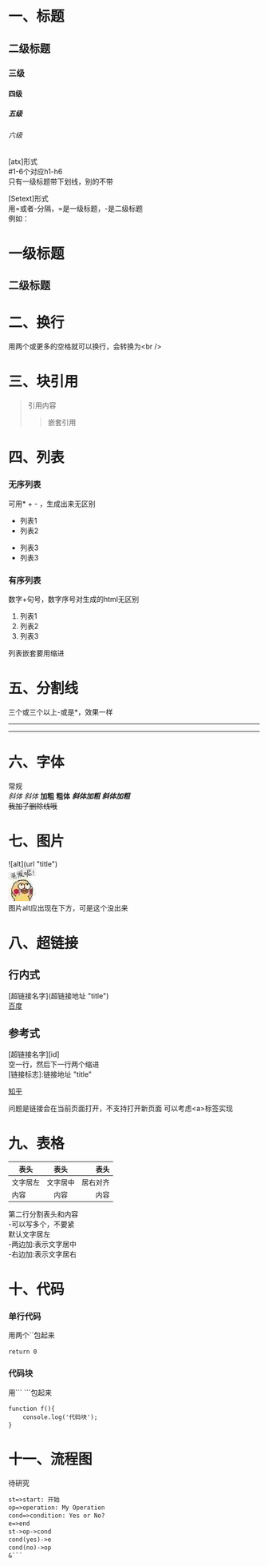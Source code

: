 # 一、标题
## 二级标题
### 三级
#### 四级
##### 五级
###### 六级

[atx]形式  
\#1-6个对应h1-h6  
只有一级标题带下划线，别的不带

[Setext]形式  
用=或者-分隔，=是一级标题，-是二级标题  
例如：  

一级标题
===
二级标题
---


# 二、换行
用两个或更多的空格就可以换行，会转换为\<br />

# 三、块引用
>引用内容
>>嵌套引用

# 四、列表
### 无序列表
可用* + - ，生成出来无区别  
- 列表1
- 列表2
* 列表3
* 列表3

### 有序列表
数字+句号，数字序号对生成的html无区别  
1. 列表1
2. 列表2
3. 列表3  

列表嵌套要用缩进

# 五、分割线
三个或三个以上-或是*，效果一样
***
---- 

# 六、字体
常规  
*斜体* _斜体_ 
**加粗**   __粗体__
***斜体加粗*** ___斜体加粗___   
~~我加了删除线哦~~

# 七、图片
\!\[alt](url "title")  
![脆皮鹦鹉](w.jpg "表情包")   
图片alt应出现在下方，可是这个没出来

# 八、超链接
## 行内式   
\[超链接名字](超链接地址 "title")  
[百度](https://www.baidu.com)   

## 参考式   
[超链接名字][id]  
空一行，然后下一行两个缩进  
  [链接标志]:链接地址 "title"

[知乎][a]

  [a]: http://www.zhihu.com "baidu"   

问题是链接会在当前页面打开，不支持打开新页面 可以考虑\<a>标签实现

# 九、表格
表头|表头|表头
-|:-:|-:
文字居左|文字居中|居右对齐
内容|内容|内容

第二行分割表头和内容  
-可以写多个，不要紧  
默认文字居左  
-两边加:表示文字居中  
-右边加:表示文字居右

# 十、代码
### 单行代码
用两个``包起来   

`return 0`   

### 代码块
用\``` ```包起来

```
function f(){
    console.log('代码块');
}
```


# 十一、流程图
待研究
```flow
st=>start: 开始
op=>operation: My Operation
cond=>condition: Yes or No?
e=>end
st->op->cond
cond(yes)->e
cond(no)->op
&```


